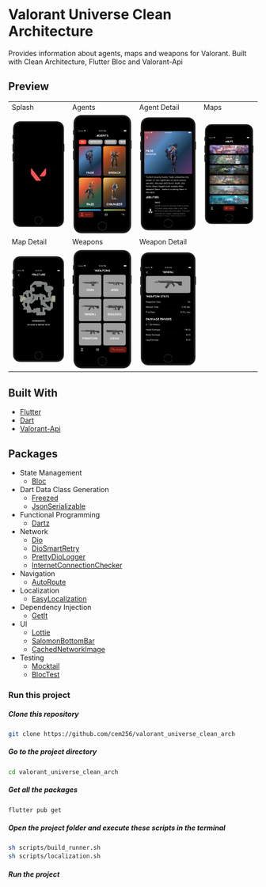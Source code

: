 # Valorant Universe Clean Architecture

Provides information about agents, maps and weapons for Valorant. Built with Clean Architecture, Flutter Bloc and Valorant-Api

## Preview

<table>
  <tr>
    <td>Splash</td>
    <td>Agents</td>
    <td>Agent Detail</td>
    <td>Maps</td>
  </tr>
  <tr>
     <td><img src="screenshots/splash.png"></td>
     <td><img src="screenshots/agents.png"></td>
     <td><img src="screenshots/agent_detail.png"></td>
     <td><img src="screenshots/maps.png"></td>
  </tr>
  <tr>
    <td>Map Detail</td>
    <td>Weapons</td>
    <td>Weapon Detail</td>
  </tr>
  <tr>
     <td><img src="screenshots/map_detail.png"></td>
     <td><img src="screenshots/weapons.png"></td>
     <td><img src="screenshots/weapon_detail.png"></td>
  </tr>
</table>

## Built With

- [Flutter](https://flutter.dev/)
- [Dart](https://dart.dev/)
- [Valorant-Api](https://valorant-api.com/)

## Packages

- State Management
  - [Bloc](https://pub.dev/packages/flutter_bloc)
- Dart Data Class Generation
  - [Freezed](https://pub.dev/packages/freezed)
  - [JsonSerializable](https://pub.dev/packages/json_serializable)
- Functional Programming
  - [Dartz](https://pub.dev/packages/dartz)
- Network
  - [Dio](https://pub.dev/packages/dio)
  - [DioSmartRetry](https://pub.dev/packages/dio_smart_retry)
  - [PrettyDioLogger](https://pub.dev/packages/pretty_dio_logger)
  - [InternetConnectionChecker](https://pub.dev/packages/internet_connection_checker)
- Navigation
  - [AutoRoute](https://pub.dev/packages/auto_route)
- Localization
  - [EasyLocalization](https://pub.dev/packages/easy_localization)
- Dependency Injection
  - [GetIt](https://pub.dev/packages/get_it)
- UI
  - [Lottie](https://pub.dev/packages/lottie)
  - [SalomonBottomBar](https://pub.dev/packages/salomon_bottom_bar)
  - [CachedNetworkImage](https://pub.dev/packages/cached_network_image)
- Testing
  - [Mocktail](https://pub.dev/packages/mocktail)
  - [BlocTest](https://pub.dev/packages/bloc_test)

### Run this project

##### Clone this repository

```sh
git clone https://github.com/cem256/valorant_universe_clean_arch
```

##### Go to the project directory

```sh
cd valorant_universe_clean_arch
```

##### Get all the packages

```sh
flutter pub get
```

##### Open the project folder and execute these scripts in the terminal

```sh
sh scripts/build_runner.sh
sh scripts/localization.sh
```

##### Run the project
